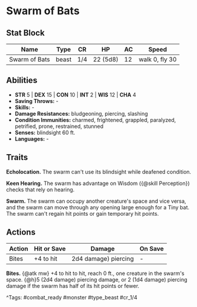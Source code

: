 # Swarm of Bats

## Stat Block

| Name | Type | CR | HP | AC | Speed |
|------|------|----|----|----|-------|
| Swarm of Bats | beast | 1/4 | 22 (5d8) | 12 | walk 0, fly 30 |

## Abilities

- **STR** 5 | **DEX** 15 | **CON** 10 | **INT** 2 | **WIS** 12 | **CHA** 4
- **Saving Throws:** -  
- **Skills:** -  
- **Damage Resistances:** bludgeoning, piercing, slashing  
- **Condition Immunities:** charmed, frightened, grappled, paralyzed, petrified, prone, restrained, stunned  
- **Senses:** blindsight 60 ft.  
- **Languages:** -

## Traits

**Echolocation.** The swarm can't use its blindsight while deafened condition.

**Keen Hearing.** The swarm has advantage on Wisdom ({@skill Perception}) checks that rely on hearing.

**Swarm.** The swarm can occupy another creature's space and vice versa, and the swarm can move through any opening large enough for a Tiny bat. The swarm can't regain hit points or gain temporary hit points.


## Actions

| Action | Hit or Save | Damage | On Save |
|--------|--------------|--------|----------|
| Bites | +4 to hit | 2d4 damage) piercing | - |

**Bites.** {@atk mw} +4 to hit to hit, reach 0 ft., one creature in the swarm's space. {@h}5 (2d4 damage) piercing damage, or 2 (1d4 damage) piercing damage if the swarm has half of its hit points or fewer.


^Tags: #combat_ready #monster #type_beast #cr_1/4
